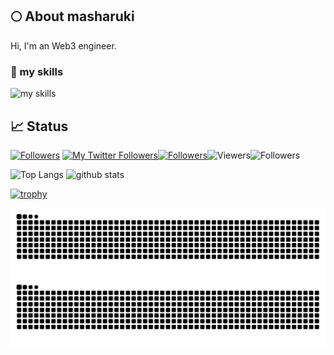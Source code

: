 ## 🌕 About masharuki
Hi, I'm an Web3 engineer. 

### 🌱 my skills
<img alt="my skills" src="https://skillicons.dev/icons?theme=light&perline=8&i=ts,js,html,css,jquery,nodejs,react,nextjs,vue,tailwind,vite,webpack,firebase,vercel,netlify,aws,git,github,githubactions,figma,wasm,androidstudio,bootstrap,discord,docker,eclipse,flutter,go,graphql,kotlin,instagram,jenkins,linkedin,linux,md,matlab,materialui,maven,postgres,rust,solidity,spring,svelte,swift,tensorflow,twitter,vscode,ipfs,qt,supabase" />


## 📈 Status
[![Followers](https://badgen.org/img/zenn/mashharuki/followers?style=flat)](https://zenn.dev/mashharuki) [![My Twitter Followers](https://badgen.net/twitter/follow/HARUKI05758694)](https://twitter.com/HARUKI05758694)[![Followers](https://badgen.org/img/qiita/mashharuki/followers?style=plastic)](https://qiita.com/mashharuki)![Viewers](https://komarev.com/ghpvc/?username=mashharuki)![Followers](https://img.shields.io/github/followers/mashharuki?label=follow&logo=github&style=flat)

<p align="left"> 
  <img alt="Top Langs" height="150px" src="https://github-readme-stats.vercel.app/api/top-langs/?username=mashharuki&layout=compact&show_icons=true" />
  <img alt="github stats" height="150px" src="https://github-readme-stats.vercel.app/api?username=mashharuki" />
</p>

[![trophy](https://github-profile-trophy.vercel.app/?username=mashharuki&margin-w=5)](https://github.com/mashharuki/)

![snek go brr](https://raw.githubusercontent.com/mashharuki/mashharuki/snek/snek-light.svg#gh-light-mode-only)
![snek go brr](https://raw.githubusercontent.com/mashharuki/mashharuki/snek/snek-dark.svg#gh-dark-mode-only)

<!--
**mashharuki/mashharuki** is a ✨ _special_ ✨ repository because its `README.md` (this file) appears on your GitHub profile.

Here are some ideas to get you started:

- 🔭 I’m currently working on ...
- 🌱 I’m currently learning ...
- 👯 I’m looking to collaborate on ...
- 🤔 I’m looking for help with ...
- 💬 Ask me about ...
- 📫 How to reach me: ...
- 😄 Pronouns: ...
- ⚡ Fun fact: ...
-->
